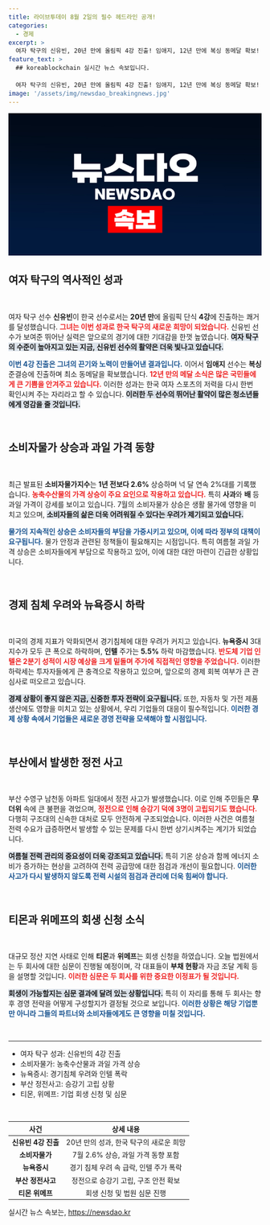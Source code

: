 ```yaml
---
title: 라이브투데이 8월 2일의 필수 헤드라인 공개!
categories:
  - 경제
excerpt: >
  여자 탁구의 신유빈, 20년 만에 올림픽 4강 진출! 임애지, 12년 만에 복싱 동메달 확보! 한국 스포츠의 쾌거들이 이어지는 가운데, 우리의 열망과 자부심이 더해진다!
feature_text: >
  ## koreablockchain 실시간 뉴스 속보입니다.

  여자 탁구의 신유빈, 20년 만에 올림픽 4강 진출! 임애지, 12년 만에 복싱 동메달 확보! 한국 스포츠의 쾌거들이 이어지는 가운데, 우리의 열망과 자부심이 더해진다!
image: '/assets/img/newsdao_breakingnews.jpg'
---
```


<p><img src="/assets/img/newsdao_breakingnews.jpg" alt="koreablockchain 속보" /></p>

<h2 data-ke-size="size26">여자 탁구의 역사적인 성과</h2>

<p data-ke-size="size16">&nbsp;</p>

<p>여자 탁구 선수 <b>신유빈</b>이 한국 선수로서는 <b>20년 만</b>에 올림픽 단식 <b>4강</b>에 진출하는 쾌거를 달성했습니다. <b><span style="color: #ee2323;">그녀는 이번 성과로 한국 탁구의 새로운 희망이 되었습니다.</span></b> 신유빈 선수가 보여준 뛰어난 실력은 앞으로의 경기에 대한 기대감을 한껏 높였습니다. <b><span style="background-color: #21538527;">여자 탁구의 수준이 높아지고 있는 지금, 신유빈 선수의 활약은 더욱 빛나고 있습니다.</span></b> </p>

<p><b><span style="color: #1a5490;">이번 4강 진출은 그녀의 끈기와 노력이 만들어낸 결과입니다.</span></b> 이어서 <b>임애지</b> 선수는 <b>복싱</b> 준결승에 진출하며 최소 동메달을 확보했습니다. <b><span style="color: #ee2323;">12년 만의 메달 소식은 많은 국민들에게 큰 기쁨을 안겨주고 있습니다.</span></b> 이러한 성과는 한국 여자 스포츠의 저력을 다시 한번 확인시켜 주는 자리라고 할 수 있습니다. <b><span style="background-color: #21538527;">이러한 두 선수의 뛰어난 활약이 많은 청소년들에게 영감을 줄 것입니다.</span></b></p>

<p data-ke-size="size16">&nbsp;</p>

<h2 data-ke-size="size26">소비자물가 상승과 과일 가격 동향</h2>

<p data-ke-size="size16">&nbsp;</p>

<p>최근 발표된 <b>소비자물가지수</b>는 <b>1년 전보다 2.6%</b> 상승하며 넉 달 연속 2%대를 기록했습니다. <b><span style="color: #ee2323;">농축수산물의 가격 상승이 주요 요인으로 작용하고 있습니다.</span></b> 특히 <b>사과</b>와 <b>배</b> 등 과일 가격이 강세를 보이고 있습니다. 7월의 소비자물가 상승은 생활 물가에 영향을 미치고 있으며, <b><span style="background-color: #21538527;">소비자들의 삶은 더욱 어려워질 수 있다는 우려가 제기되고 있습니다.</span></b></p>

<p><b><span style="color: #1a5490;">물가의 지속적인 상승은 소비자들의 부담을 가중시키고 있으며, 이에 따라 정부의 대책이 요구됩니다.</span></b> 물가 안정과 관련된 정책들이 필요해지는 시점입니다. 특히 여름철 과일 가격 상승은 소비자들에게 부담으로 작용하고 있어, 이에 대한 대안 마련이 긴급한 상황입니다.</p>

<p data-ke-size="size16">&nbsp;</p>

<h2 data-ke-size="size26">경제 침체 우려와 뉴욕증시 하락</h2>

<p data-ke-size="size16">&nbsp;</p>

<p>미국의 경제 지표가 악화되면서 경기침체에 대한 우려가 커지고 있습니다. <b>뉴욕증시</b> 3대 지수가 모두 큰 폭으로 하락하며, <b>인텔</b> 주가는 <b>5.5%</b> 하락 마감했습니다. <b><span style="color: #ee2323;">반도체 기업 인텔은 2분기 성적이 시장 예상을 크게 밑돌며 주가에 직접적인 영향을 주었습니다.</span></b> 이러한 하락세는 투자자들에게 큰 충격으로 작용하고 있으며, 앞으로의 경제 회복 여부가 큰 관심사로 떠오르고 있습니다.</p>

<p><b><span style="background-color: #21538527;">경제 상황이 좋지 않은 지금, 신중한 투자 전략이 요구됩니다.</span></b> 또한, 자동차 및 가전 제품 생산에도 영향을 미치고 있는 상황에서, 우리 기업들의 대응이 필수적입니다. <b><span style="color: #1a5490;">이러한 경제 상황 속에서 기업들은 새로운 경영 전략을 모색해야 할 시점입니다.</span></b></p>

<p data-ke-size="size16">&nbsp;</p>

<h2 data-ke-size="size26">부산에서 발생한 정전 사고</h2>

<p data-ke-size="size16">&nbsp;</p>

<p>부산 수영구 남천동 아파트 일대에서 정전 사고가 발생했습니다. 이로 인해 주민들은 <b>무더위</b> 속에 큰 불편을 겪었으며, <b><span style="color: #ee2323;">정전으로 인해 승강기 덕에 3명이 고립되기도 했습니다.</span></b> 다행히 구조대의 신속한 대처로 모두 안전하게 구조되었습니다. 이러한 사건은 여름철 전력 수요가 급증하면서 발생할 수 있는 문제를 다시 한번 상기시켜주는 계기가 되었습니다.</p>

<p><b><span style="background-color: #21538527;">여름철 전력 관리의 중요성이 더욱 강조되고 있습니다.</span></b> 특히 기온 상승과 함께 에너지 소비가 증가하는 현상을 고려하여 전력 공급망에 대한 점검과 개선이 필요합니다. <b><span style="color: #1a5490;">이러한 사고가 다시 발생하지 않도록 전력 시설의 점검과 관리에 더욱 힘써야 합니다.</span></b></p>

<p data-ke-size="size16">&nbsp;</p>

<h2 data-ke-size="size26">티몬과 위메프의 회생 신청 소식</h2>

<p data-ke-size="size16">&nbsp;</p>

<p>대규모 정산 지연 사태로 인해 <b>티몬</b>과 <b>위메프</b>는 회생 신청을 하였습니다. 오늘 법원에서는 두 회사에 대한 심문이 진행될 예정이며, 각 대표들이 <b>부채 현황</b>과 자금 조달 계획 등을 설명할 것입니다. <b><span style="color: #ee2323;">이러한 심문은 두 회사를 위한 중요한 이정표가 될 것입니다.</span></b></p>

<p><b><span style="background-color: #21538527;">회생이 가능할지는 심문 결과에 달려 있는 상황입니다.</span></b> 특히 이 자리를 통해 두 회사는 향후 경영 전략을 어떻게 구성할지가 결정될 것으로 보입니다. <b><span style="color: #1a5490;">이러한 상황은 해당 기업뿐만 아니라 그들의 파트너와 소비자들에게도 큰 영향을 미칠 것입니다.</span></b> </p>

<p data-ke-size="size16">&nbsp;</p>

<hr />

<ul style="list-style-type: disc;">
    <li>여자 탁구 성과: 신유빈의 4강 진출</li>
    <li>소비자물가: 농축수산물과 과일 가격 상승</li>
    <li>뉴욕증시: 경기침체 우려와 인텔 폭락</li>
    <li>부산 정전사고: 승강기 고립 상황</li>
    <li>티몬, 위메프: 기업 회생 신청 및 심문</li>
</ul>

<p data-ke-size="size16">&nbsp;</p>

<table style="border-collapse: collapse; width: 100%;">
    <thead>
        <tr>
            <th style="text-align: center;">사건</th>
            <th style="text-align: center;">상세 내용</th>
        </tr>
    </thead>
    <tbody>
        <tr>
            <td style="text-align: center; height: 17px;"><b>신유빈 4강 진출</b></td>
            <td style="text-align: center; height: 17px;">20년 만의 성과, 한국 탁구의 새로운 희망</td>
        </tr>
        <tr>
            <td style="text-align: center; height: 17px;"><b>소비자물가</b></td>
            <td style="text-align: center; height: 17px;">7월 2.6% 상승, 과일 가격 동향 포함</td>
        </tr>
        <tr>
            <td style="text-align: center; height: 17px;"><b>뉴욕증시</b></td>
            <td style="text-align: center; height: 17px;">경기 침체 우려 속 급락, 인텔 주가 폭락</td>
        </tr>
        <tr>
            <td style="text-align: center; height: 17px;"><b>부산 정전사고</b></td>
            <td style="text-align: center; height: 17px;">정전으로 승강기 고립, 구조 안전 확보</td>
        </tr>
        <tr>
            <td style="text-align: center; height: 17px;"><b>티몬 위메프</b></td>
            <td style="text-align: center; height: 17px;">회생 신청 및 법원 심문 진행</td>
        </tr>
    </tbody>
</table>
실시간 뉴스 속보는, <a href="https://newsdao.kr" rel="dofollow">https://newsdao.kr</a>



